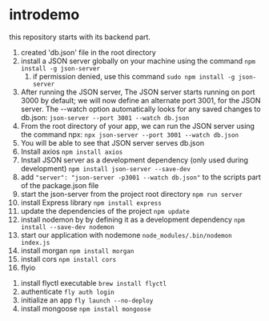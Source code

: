 
# introdemo

this repository starts with its backend part.

1. created 'db.json' file in the root directory
2. install a JSON server globally on your machine using the command `npm install -g json-server`
   1) if permission denied, use this command `sudo npm install -g json-server`
3. After running the JSON server, The JSON server starts running on port 3000 by default; we will now define an alternate port 3001, for the JSON server. The --watch option automatically looks for any saved changes to db.json:
`json-server --port 3001 --watch db.json`
4. From the root directory of your app, we can run the JSON server using the command npx:
`npx json-server --port 3001 --watch db.json`
5. You will be able to see that JSON server serves db.json
6. Install axios `npm install axios`
7. Install JSON server as a development dependency (only used during development) `npm install json-server --save-dev`
8. add `"server": "json-server -p3001 --watch db.json"` to the scripts part of the package.json file
9. start the json-server from the project root directory `npm run server`
10. install Express library `npm install express`
11. update the dependencies of the project `npm update`
12. install nodemon by by defining it as a development dependency `npm install --save-dev nodemon`
13. start our application with nodemone `node_modules/.bin/nodemon index.js`
14. install morgan `npm install morgan`
15. install cors `npm install cors`
16. flyio
   1) install flyctl executable `brew install flyctl`
   2) authenticate `fly auth login`
   3) initialize an app `fly launch --no-deploy`
17) install mongoose `npm install mongoose`